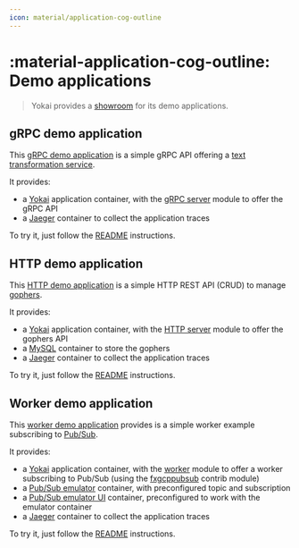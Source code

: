 ```yaml
---
icon: material/application-cog-outline
---
```


# :material-application-cog-outline: Demo applications

> Yokai provides a [showroom](https://github.com/ankorstore/yokai-showroom) for its demo applications.

## gRPC demo application

This [gRPC demo application](https://github.com/ankorstore/yokai-showroom/tree/main/grpc-demo) is a simple gRPC API offering a [text transformation service](https://github.com/ankorstore/yokai-showroom/tree/main/grpc-demo/proto/transform.proto).

It provides:

- a [Yokai](https://github.com/ankorstore/yokai) application container, with the [gRPC server](../modules/fxgrpcserver.md) module to offer the gRPC API
- a [Jaeger](https://www.jaegertracing.io/) container to collect the application traces

To try it, just follow the [README](https://github.com/ankorstore/yokai-showroom/blob/main/grpc-demo/README.md) instructions.

## HTTP demo application 

This [HTTP demo application](https://github.com/ankorstore/yokai-showroom/tree/main/http-demo) is a simple HTTP REST API (CRUD) to manage [gophers](https://go.dev/blog/gopher).

It provides:

- a [Yokai](https://github.com/ankorstore/yokai) application container, with the [HTTP server](../modules/fxhttpserver.md) module to offer the gophers API
- a [MySQL](https://www.mysql.com/) container to store the gophers
- a [Jaeger](https://www.jaegertracing.io/) container to collect the application traces

To try it, just follow the [README](https://github.com/ankorstore/yokai-showroom/blob/main/http-demo/README.md) instructions.

## Worker demo application

This [worker demo application](https://github.com/ankorstore/yokai-showroom/tree/main/worker-demo) provides is a simple worker example subscribing to [Pub/Sub](https://cloud.google.com/pubsub).

It provides:

- a [Yokai](https://github.com/ankorstore/yokai) application container, with the [worker](../modules/fxworker.md) module to offer a worker subscribing to Pub/Sub (using the [fxgcppubsub](https://github.com/ankorstore/yokai-contrib/tree/main/fxgcppubsub) contrib module)
- a [Pub/Sub emulator](https://cloud.google.com/pubsub) container, with preconfigured topic and subscription
- a [Pub/Sub emulator UI](https://github.com/echocode-io/gcp-pubsub-emulator-ui) container, preconfigured to work with the emulator container
- a [Jaeger](https://www.jaegertracing.io/) container to collect the application traces

To try it, just follow the [README](https://github.com/ankorstore/yokai-showroom/blob/main/worker-demo/README.md) instructions.
